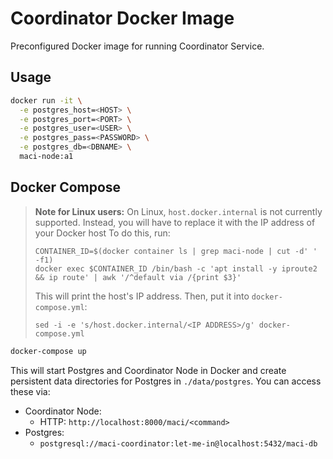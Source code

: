 # Coordinator Docker Image

Preconfigured Docker image for running Coordinator Service.

## Usage

```sh
docker run -it \
  -e postgres_host=<HOST> \
  -e postgres_port=<PORT> \
  -e postgres_user=<USER> \
  -e postgres_pass=<PASSWORD> \
  -e postgres_db=<DBNAME> \
  maci-node:a1
```

## Docker Compose

> **Note for Linux users:** On Linux, `host.docker.internal` is not
> currently supported. Instead, you will have to replace it with the
> IP address of your Docker host 
> To do this, run:
> ```
> CONTAINER_ID=$(docker container ls | grep maci-node | cut -d' ' -f1)
> docker exec $CONTAINER_ID /bin/bash -c 'apt install -y iproute2 && ip route' | awk '/^default via /{print $3}'
> ```
>
> This will print the host's IP address. Then, put it into `docker-compose.yml`:
>
> ```
> sed -i -e 's/host.docker.internal/<IP ADDRESS>/g' docker-compose.yml
> ```

```sh
docker-compose up
```

This will start Postgres and Coordinator Node in Docker and create persistent
data directories for Postgres in `./data/postgres`. You
can access these via:

- Coordinator Node:
  - HTTP: `http://localhost:8000/maci/<command>`
- Postgres:
  - `postgresql://maci-coordinator:let-me-in@localhost:5432/maci-db`
